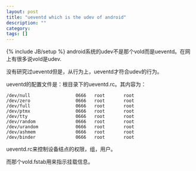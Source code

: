 ```yaml
---
layout: post
title: "ueventd which is the udev of android"
description: ""
category: 
tags: []
---
```

{% include JB/setup %}
android系统的udev不是那个vold而是ueventd。在网上有很多说vold是udev.

没有研究过ueventd但是，从行为上，ueventd才符合udev的行为。

ueventd的配置文件是：根目录下的ueventd.rc。其内容为：

    /dev/null                 0666   root       root
    /dev/zero                 0666   root       root
    /dev/full                 0666   root       root
    /dev/ptmx                 0666   root       root
    /dev/tty                  0666   root       root
    /dev/random               0666   root       root
    /dev/urandom              0666   root       root
    /dev/ashmem               0666   root       root
    /dev/binder               0666   root       root

ueventd.rc来控制设备结点的权限，组，用户。

而那个vold.fstab用来指示挂载信息。

